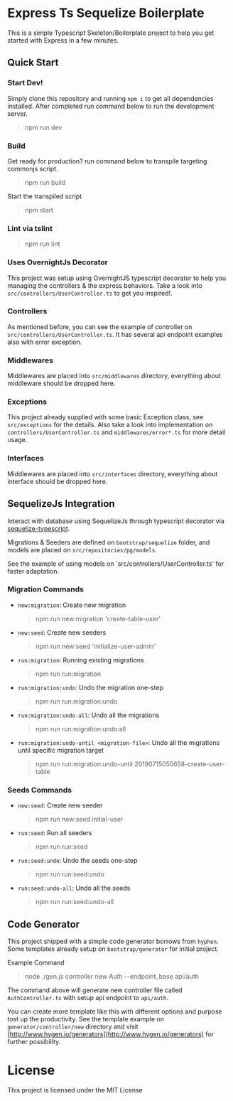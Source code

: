 # Express Ts Sequelize Boilerplate

This is a simple Typescript Skeleton/Boilerplate project to help you get started with Express in a few minutes.

## Quick Start

### Start Dev!

Simply clone this repository and running `npm i` to get all dependencies installed. After completed run command below to run the development server.

> npm run dev

### Build

Get ready for production? run command below to transpile targeting commonjs script.

> npm run build

Start the transpiled script 

> npm start

### Lint via tslint

> npm run lint

### Uses OvernightJs Decorator

This project was setup using OvernightJS typescript decorator to help you managing the controllers & the express behaviors. Take a look into `src/controllers/UserController.ts` to get you inspired!.

### Controllers

As mentioned before, you can see the example of controller on `src/controllers/UserController.ts`. It has several api endpoint examples also with error exception.

### Middlewares

Middlewares are placed into `src/middlewares` directory, everything about middleware should be dropped here.

### Exceptions

This project already supplied with some basic Exception class, see `src/exceptions` for the details. Also take a look into implementation on `controllers/UserController.ts` and `middlewares/error*.ts` for more detail usage.

### Interfaces

Middlewares are placed into `src/interfaces` directory, everything about interface should be dropped here.

## SequelizeJs Integration

Interact with database using SequelizeJs through typescript decorator via [sequelize-typescript](https://github.com/RobinBuschmann/sequelize-typescript).

Migrations & Seeders are defined on `bootstrap/sequelize` folder, and models are placed on `src/repositories/pg/models`. 

See the example of using models on `src/controllers/UserController.ts' for faster adaptation.

### Migration Commands

- `new:migration`: Create new migration 

  > npm run new:migration 'create-table-user'

- `new:seed`: Create new seeders

  > npm run new:seed 'initialize-user-admin'

- `run:migration`: Running existing migrations

  > npm run run:migration

- `run:migration:undo`: Undo the migration one-step 

  > npm run run:migration:undo

- `run:migration:undo-all`: Undo all the migrations

  > npm run run:migration:undo:all

- `run:migration:undo-until <migration-file>`: Undo all the migrations until specific migration target

  > npm run run:migration:undo-until 20190715055658-create-user-table


### Seeds Commands

- `new:seed`: Create new seeder

  > npm run new:seed initial-user

- `run:seed`: Run all seeders

  > npm run run:seed

- `run:seed:undo`: Undo the seeds one-step

  > npm run run:seed:undo

- `run:seed:undo-all`: Undo all the seeds

  > npm run run:seed:undo-all


## Code Generator

This project shipped with a simple code generator borrows from `hyphen`. Some templates already setup on `bootstrap/generator` for initial project.

Example Command

> node ./gen.js controller new Auth --endpoint_base api/auth

The command above will generate new controller file called `AuthController.ts` with setup api endpoint to `api/auth`.

You can create more template like this with different options and purpose tost up the productivity. See the template example on `generator/controller/new` directory and visit [http://www.hygen.io/generators](http://www.hygen.io/generators) for further possibility.

# License

This project is licensed under the MIT License 
